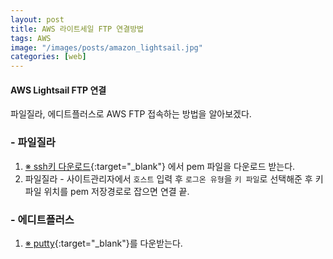 ```yaml
---
layout: post
title: AWS 라이트세일 FTP 연결방법
tags: AWS
image: "/images/posts/amazon_lightsail.jpg"
categories: [web]
---
```


#### AWS Lightsail FTP 연결

파일질라, 에디트플러스로 AWS FTP 접속하는 방법을 알아보겠다.

### - 파일질라

1. [※ ssh키 다운로드](https://lightsail.aws.amazon.com/ls/webapp/account/keys){:target="\_blank"} 에서 pem 파일을 다운로드 받는다.
2. 파일질라 - 사이트관리자에서 `호스트` 입력 후 `로그온 유형`을 `키 파일`로 선택해준 후 키파일 위치를 pem 저장경로로 잡으면 연결 끝.

### - 에디트플러스

1. [※ putty](https://www.chiark.greenend.org.uk/~sgtatham/putty/latest.html){:target="\_blank"}를 다운받는다.
